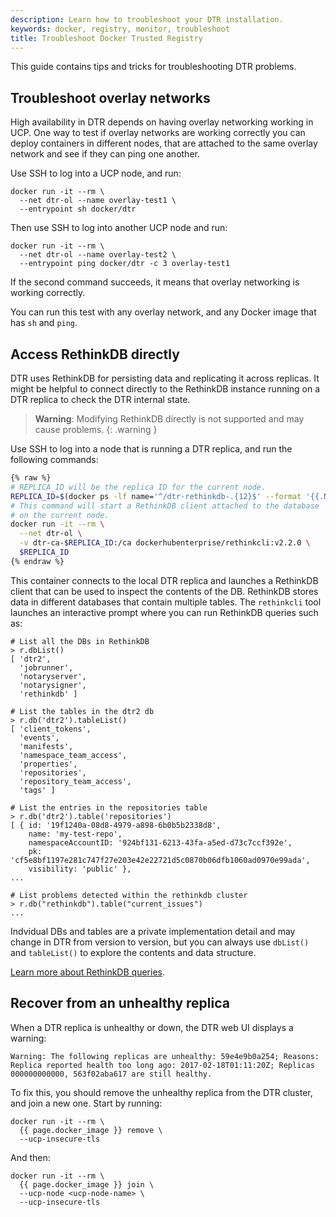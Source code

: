 ```yaml
---
description: Learn how to troubleshoot your DTR installation.
keywords: docker, registry, monitor, troubleshoot
title: Troubleshoot Docker Trusted Registry
---
```


This guide contains tips and tricks for troubleshooting DTR problems.

## Troubleshoot overlay networks

High availability in DTR depends on having overlay networking working in UCP.
One way to test if overlay networks are working correctly you can deploy
containers in different nodes, that are attached to the same overlay network
and see if they can ping one another.

Use SSH to log into a UCP node, and run:

```none
docker run -it --rm \
  --net dtr-ol --name overlay-test1 \
  --entrypoint sh docker/dtr
```

Then use SSH to log into another UCP node and run:

```none
docker run -it --rm \
  --net dtr-ol --name overlay-test2 \
  --entrypoint ping docker/dtr -c 3 overlay-test1
```

If the second command succeeds, it means that overlay networking is working
correctly.

You can run this test with any overlay network, and any Docker image that has
`sh` and `ping`.


## Access RethinkDB directly

DTR uses RethinkDB for persisting data and replicating it across replicas.
It might be helpful to connect directly to the RethinkDB instance running on a
DTR replica to check the DTR internal state. 

> **Warning**: Modifying RethinkDB directly is not supported and may cause
> problems.
{: .warning }

Use SSH to log into a node that is running a DTR replica, and run the following
commands:

```bash
{% raw %}
# REPLICA_ID will be the replica ID for the current node.
REPLICA_ID=$(docker ps -lf name='^/dtr-rethinkdb-.{12}$' --format '{{.Names}}' | cut -d- -f3)
# This command will start a RethinkDB client attached to the database
# on the current node.
docker run -it --rm \
  --net dtr-ol \
  -v dtr-ca-$REPLICA_ID:/ca dockerhubenterprise/rethinkcli:v2.2.0 \
  $REPLICA_ID
{% endraw %}
```

This container connects to the local DTR replica and launches a RethinkDB client 
that can be used to inspect the contents of the DB. RethinkDB 
stores data in different databases that contain multiple tables. The `rethinkcli`
tool launches an interactive prompt where you can run RethinkDB 
queries such as:

```none
# List all the DBs in RethinkDB
> r.dbList()
[ 'dtr2',
  'jobrunner',
  'notaryserver',
  'notarysigner',
  'rethinkdb' ]

# List the tables in the dtr2 db
> r.db('dtr2').tableList()
[ 'client_tokens',
  'events',
  'manifests',
  'namespace_team_access',
  'properties',
  'repositories',
  'repository_team_access',
  'tags' ]
  
# List the entries in the repositories table
> r.db('dtr2').table('repositories')
[ { id: '19f1240a-08d8-4979-a898-6b0b5b2338d8',
    name: 'my-test-repo',
    namespaceAccountID: '924bf131-6213-43fa-a5ed-d73c7ccf392e',
    pk: 'cf5e8bf1197e281c747f27e203e42e22721d5c0870b06dfb1060ad0970e99ada',
    visibility: 'public' },
...

# List problems detected within the rethinkdb cluster
> r.db("rethinkdb").table("current_issues")
...
```

Indvidual DBs and tables are a private implementation detail and may change in DTR
from version to version, but you can always use `dbList()` and `tableList()` to explore
the contents and data structure.

[Learn more about RethinkDB queries](https://www.rethinkdb.com/docs/guide/javascript/).

## Recover from an unhealthy replica

When a DTR replica is unhealthy or down, the DTR web UI displays a warning:

```none
Warning: The following replicas are unhealthy: 59e4e9b0a254; Reasons: Replica reported health too long ago: 2017-02-18T01:11:20Z; Replicas 000000000000, 563f02aba617 are still healthy.
```

To fix this, you should remove the unhealthy replica from the DTR cluster,
and join a new one. Start by running:

```none
docker run -it --rm \
  {{ page.docker_image }} remove \
  --ucp-insecure-tls
```

And then:

```none
docker run -it --rm \
  {{ page.docker_image }} join \
  --ucp-node <ucp-node-name> \
  --ucp-insecure-tls
```
